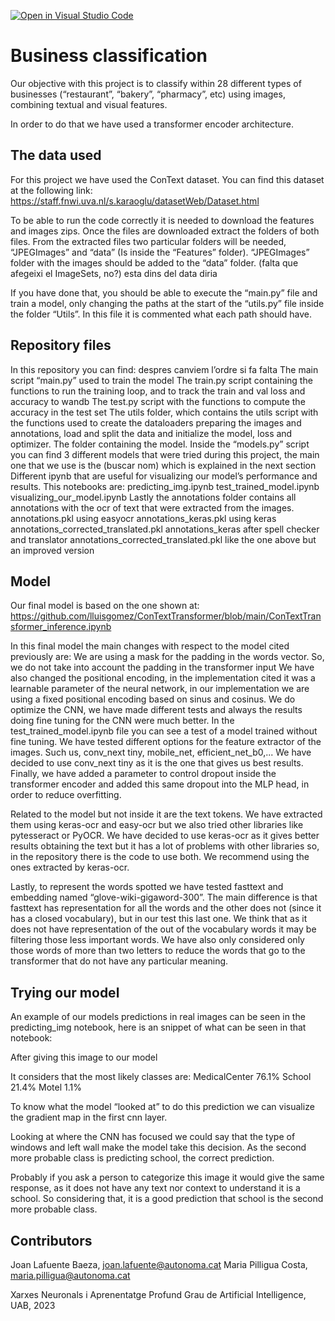 [![Open in Visual Studio Code](https://classroom.github.com/assets/open-in-vscode-718a45dd9cf7e7f842a935f5ebbe5719a5e09af4491e668f4dbf3b35d5cca122.svg)](https://classroom.github.com/online_ide?assignment_repo_id=11110454&assignment_repo_type=AssignmentRepo)


# Business classification
Our objective with this project is to classify within 28 different types of businesses (“restaurant”, “bakery”, “pharmacy”, etc) using images, combining textual and visual features. 


In order to do that we have used a transformer encoder architecture.


## The data used
For this project we have used the ConText dataset. You can find this dataset at the following link: https://staff.fnwi.uva.nl/s.karaoglu/datasetWeb/Dataset.html


To be able to run the code correctly it is needed to download the features and images zips. Once the files are downloaded extract the folders of both files. From the extracted files two particular folders will be needed, “JPEGImages” and “data” (Is inside the “Features” folder). “JPEGImages” folder with the images should be added to the “data” folder. (falta que afegeixi el ImageSets, no?) esta dins del data diria


If you have done that, you should be able to execute the “main.py” file and train a model, only changing the paths at the start of the “utils.py” file inside the folder “Utils”. In this file it is commented what each path should have. 


## Repository files 
In this repository you can find: despres canviem l’ordre si fa falta
The main script “main.py” used to train the model
The train.py script containing the functions to run the training loop, and to track the train and val loss and accuracy to wandb
The test.py script with the functions to compute the accuracy in the test set
The utils folder, which contains the utils script with the functions used to create the dataloaders preparing the images and annotations, load and split the data and initialize the model, loss and optimizer. 
The folder containing the model. Inside the “models.py” script you can find 3 different models that were tried during this project, the main one that we use is the (buscar nom) which is explained in the next section
Different ipynb that are useful for visualizing our model’s performance and results. This notebooks are:
predicting_img.ipynb
test_trained_model.ipynb
visualizing_our_model.ipynb
Lastly the annotations folder contains all annotations with the ocr of text that were extracted from the images.
annotations.pkl using easyocr
annotations_keras.pkl using keras
annotations_corrected_translated.pkl annotations_keras after spell checker and translator
annotations_corrected_translated.pkl like the one above but an improved version  
 




## Model
Our final model is based on the one shown at: https://github.com/lluisgomez/ConTextTransformer/blob/main/ConTextTransformer_inference.ipynb 


In this final model the main changes with respect to the model cited previously are:
We are using a mask for the padding in the words vector. So, we do not take into account the padding in the transformer input
We have also changed the positional encoding, in the implementation cited it was a learnable parameter of the neural network, in our implementation we are using a fixed positional encoding based on sinus and cosinus.
We do optimize the CNN, we have made different tests and always the results doing fine tuning for the CNN were much better. In the test_trained_model.ipynb file you can see a test of a model trained without fine tuning.
We have tested different options for the feature extractor of the images. Such us, conv_next tiny, mobile_net, efficient_net_b0,... We have decided to use conv_next tiny as it is the one that gives us best results.
Finally, we have added a parameter to control dropout inside the transformer encoder and added this same dropout into the MLP head, in order to reduce overfitting.


Related to the model but not inside it are the text tokens. We have extracted them using keras-ocr and easy-ocr but we also tried other libraries like pytesseract or PyOCR. We have decided to use keras-ocr as it gives better results obtaining the text but it has a lot of problems with other libraries so, in the repository there is the code to use both. We recommend using the ones extracted by keras-ocr.


Lastly, to represent the words spotted we have tested fasttext and embedding named “glove-wiki-gigaword-300”. The main difference is that fasttext has representation for all the words and the other does not (since it has a closed vocabulary), but in our test this last one. We think that as it does not have representation of the out of the vocabulary words it may be filtering those less important words. We have also only considered only those words of more than two letters to reduce the words that go to the transformer that do not have any particular meaning. 








## Trying our model
An example of our models predictions in real images can be seen in the predicting_img notebook, here is an snippet of what can be seen in that notebook: 


After giving this image to our model



It considers that the most likely classes are: 
MedicalCenter 76.1%
School 21.4%
Motel 1.1%


To know what the model “looked at” to do this prediction we can visualize the gradient map in the first cnn layer.



Looking at where the CNN has focused we could say that the type of windows and left wall make the model take this decision. As the second more probable class is predicting school, the correct prediction. 


Probably if you ask a person to categorize this image it would give the same response, as it does not have any text nor context to understand it is a school. So considering that, it is a good prediction that school is the second more probable class.







## Contributors
Joan Lafuente Baeza, joan.lafuente@autonoma.cat
Maria Pilligua Costa, maria.pilligua@autonoma.cat


Xarxes Neuronals i Aprenentatge Profund
Grau de Artificial Intelligence,
UAB, 2023




